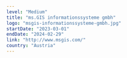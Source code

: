 ```yaml
---
level: "Medium"
title: "ms.GIS informationssysteme gmbh"
logo: "msgis-informationssysteme-gmbh.jpg"
startDate: "2023-03-01"
endDate: "2024-02-29"
link: "http://www.msgis.com/"
country: "Austria"
---
```

